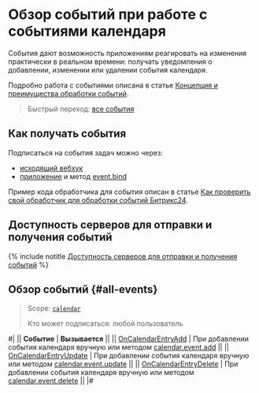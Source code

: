 # Обзор событий при работе с событиями календаря

События дают возможность приложениям реагировать на изменения практически в реальном времени: получать уведомления о добавлении, изменении или удалении события календаря.

Подробно работа с событиями описана в статье [Концепция и преимущества обработки событий](../../../events/index.md).

> Быстрый переход: [все события](#all-events)

## Как получать события

Подписаться на события задач можно через:

-  [исходящий вебхук](../../../../local-integrations/local-webhooks.md)
-  [приложение](../../../../settings/app-installation/index.md) и метод [event.bind](../../../events/event-bind.md)

Пример кода обработчика для события описан в статье [Как проверить свой обработчик для обработки событий Битрикс24](../../../events/test-handler.md).

## Доступность серверов для отправки и получения событий

{% include notitle [Доступность серверов для отправки и получения событий](../../../../_includes/events-index.md) %}

## Обзор событий {#all-events}

> Scope: [`calendar`](../../../scopes/permissions.md)
>
> Кто может подписаться: любой пользователь

#|
|| **Событие** | **Вызывается** ||
|| [OnCalendarEntryAdd](./on-calendar-entry-add.md) | При добавлении события календаря вручную или методом [calendar.event.add](../calendar-event-add.md) ||
|| [OnCalendarEntryUpdate](./on-calendar-entry-update.md) | При добавлении события календаря вручную или методом [calendar.event.update](../calendar-event-update.md) ||
|| [OnCalendarEntryDelete](./on-calendar-entry-delete.md) | При добавлении события календаря вручную или методом [calendar.event.delete](../calendar-event-delete.md) ||
|#
